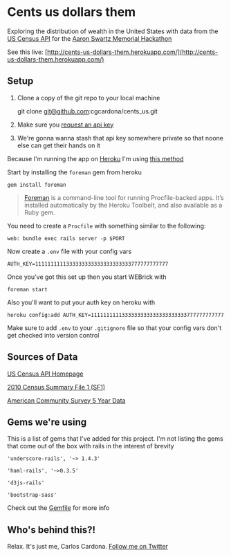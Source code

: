# Cents us dollars them

Exploring the distribution of wealth in the United States with data from the [US Census API](http://www.census.gov/developers/) for the [Aaron Swartz Memorial Hackathon](https://www.noisebridge.net/wiki/Aaron_Swartz_Memorial_Hackathon)

See this live: [http://cents-us-dollars-them.herokuapp.com/](http://cents-us-dollars-them.herokuapp.com/)

## Setup

1. Clone a copy of the git repo to your local machine

    git clone git@github.com:cgcardona/cents_us.git

2. Make sure you [request an api key](http://www.census.gov/developers/tos/key_request.html)

3. We're gonna wanna stash that api key somewhere private so that noone else can get their hands on it

Because I'm running the app on [Heroku](http://www.heroku.com) I'm using [this method](https://devcenter.heroku.com/articles/config-vars)

Start by installing the `foreman` gem from heroku

    gem install foreman

> [Foreman](https://github.com/ddollar/foreman) is a command-line tool for running Procfile-backed apps. It’s installed
> automatically by the Heroku Toolbelt, and also available as a Ruby gem.

You need to create a `Procfile` with something similar to the following:

    web: bundle exec rails server -p $PORT

Now create a `.env` file with your config vars

    AUTH_KEY=1111111111333333333333333333333777777777777

Once you've got this set up then you start WEBrick with

    foreman start

Also you'll want to put your auth key on heroku with

    heroku config:add AUTH_KEY=1111111111333333333333333333333777777777777

Make sure to add `.env` to your `.gitignore` file so that your config vars don't
get checked into version control

## Sources of Data

[US Census API Homepage](http://www.census.gov/developers/)

[2010 Census Summary File 1 (SF1)](http://www.census.gov/developers/data/sf1.xml)

[American Community Survey 5 Year Data](http://www.census.gov/developers/data/acs_5yr_2011_var.xml)

## Gems we're using

This is a list of gems that I've added for this project. I'm not listing the gems that come out of the box with rails in the interest of brevity

`'underscore-rails', '~> 1.4.3'`

`'haml-rails', '~>0.3.5'`

`'d3js-rails'`

`'bootstrap-sass'`

Check out the [Gemfile](https://github.com/cgcardona/cents_us/blob/master/Gemfile) for more info

## Who's behind this?!

Relax. It's just me, Carlos Cardona. [Follow me on Twitter](http://twitter.com/cgcardona)
